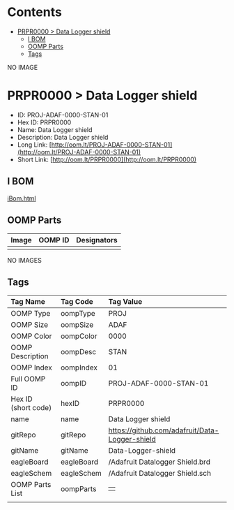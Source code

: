 



Contents
========

* [PRPR0000 > Data Logger shield](#prpr0000--data-logger-shield)
	* [I BOM](#i-bom)
	* [OOMP Parts](#oomp-parts)
	* [Tags](#tags)
  
NO IMAGE  
# PRPR0000 > Data Logger shield

- ID: PROJ-ADAF-0000-STAN-01
- Hex ID: PRPR0000
- Name: Data Logger shield
- Description: Data Logger shield
- Long Link: [http://oom.lt/PROJ-ADAF-0000-STAN-01](http://oom.lt/PROJ-ADAF-0000-STAN-01)
- Short Link: [http://oom.lt/PRPR0000](http://oom.lt/PRPR0000)

## I BOM
  
[iBom.html](https://htmlpreview.github.io/?https://github.com/oomlout/oomlout_OOMP_projects_V2/blob/main/PROJ/ADAF/0000/STAN/01/ibom.html)
## OOMP Parts
  

|Image|OOMP ID|Designators|
| :--- | :--- | :--- |
||||
  
NO IMAGES  
## Tags
  

|Tag Name|Tag Code|Tag Value|
| :--- | :--- | :--- |
|OOMP Type|oompType|PROJ|
|OOMP Size|oompSize|ADAF|
|OOMP Color|oompColor|0000|
|OOMP Description|oompDesc|STAN|
|OOMP Index|oompIndex|01|
|Full OOMP ID|oompID|PROJ-ADAF-0000-STAN-01|
|Hex ID (short code)|hexID|PRPR0000|
|name|name|Data Logger shield|
|gitRepo|gitRepo|https://github.com/adafruit/Data-Logger-shield|
|gitName|gitName|Data-Logger-shield|
|eagleBoard|eagleBoard|/Adafruit Datalogger Shield.brd|
|eagleSchem|eagleSchem|/Adafruit Datalogger Shield.sch|
|OOMP Parts List|oompParts|<table><tr><td></td></tr></table>|
||||
